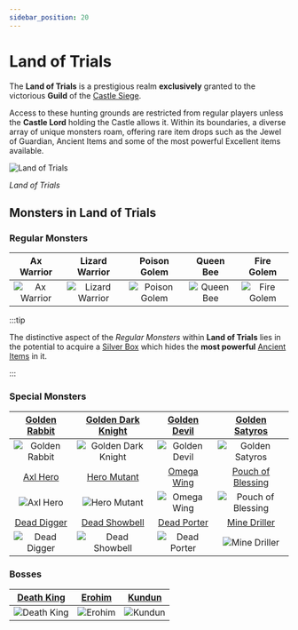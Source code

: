 ```yaml
---
sidebar_position: 20
---
```


# Land of Trials

The **Land of Trials** is a prestigious realm **exclusively** granted to the victorious **Guild** of the [Castle Siege](/events/castle-siege).

Access to these hunting grounds are restricted from regular players unless the **Castle Lord** holding the Castle allows it. Within its boundaries, a diverse array of unique monsters roam, offering rare item drops such as the Jewel of Guardian, Ancient Items and some of the most powerful Excellent items available.

![Land of Trials](/img/maps/land-of-trials.webp)

_Land of Trials_

## Monsters in Land of Trials

### Regular Monsters

|                         Ax Warrior                         |                           Lizard Warrior                           |                          Poison Golem                          |                        Queen Bee                         |                         Fire Golem                         |
| :--------------------------------------------------------: | :----------------------------------------------------------------: | :------------------------------------------------------------: | :------------------------------------------------------: | :--------------------------------------------------------: |
| ![Ax Warrior](/img/monsters/land-of-trials/ax-warrior.jpg) | ![Lizard Warrior](/img/monsters/land-of-trials/lizard-warrior.jpg) | ![Poison Golem](/img/monsters/land-of-trials/poison-golem.jpg) | ![Queen Bee](/img/monsters/land-of-trials/queen-bee.jpg) | ![Fire Golem](/img/monsters/land-of-trials/fire-golem.jpg) |

:::tip

The distinctive aspect of the _Regular Monsters_ within **Land of Trials** lies in the potential to acquire a [Silver Box](/items/item-bags/non-exc/silver-box) which hides the **most powerful** [Ancient Items](/items/ancient-items)  in it.

:::

### Special Monsters

|     [Golden Rabbit](/special-monsters/others/golden-rabbit)      |  [Golden Dark Knight](/special-monsters/others/golden-dark-knight)  |    [Golden Devil](/special-monsters/others/golden-devil)     |        [Golden Satyros](/special-monsters/others/golden-satyros)         |
| :--------------------------------------------------------------: | :-----------------------------------------------------------------: | :----------------------------------------------------------: | :----------------------------------------------------------------------: |
| ![Golden Rabbit](/img/monsters/special/golden/golden-rabbit.jpg) | ![Golden Dark Knight](/img/monsters/special/golden/dark-knight.jpg) |   ![Golden Devil](/img/monsters/special/golden/devil.jpg)    |       ![Golden Satyros](/img/monsters/special/golden/satyros.jpg)        |
|          [Axl Hero](/special-monsters/others/axl-hero)           |         [Hero Mutant](/special-monsters/others/hero-mutant)         |      [Omega Wing](/special-monsters/others/omega-wing)       |     [Pouch of Blessing](/special-monsters/others/pouch-of-blessing)      |
|      ![Axl Hero](/img/monsters/special/others/axl-hero.jpg)      |    ![Hero Mutant](/img/monsters/special/others/hero-mutant.jpg)     |  ![Omega Wing](/img/monsters/special/others/omega-wing.jpg)  | ![Pouch of Blessing](/img/monsters/special/others/pouch-of-blessing.jpg) |
|       [Dead Digger](/special-monsters/others/dead-digger)        |       [Dead Showbell](/special-monsters/others/dead-showbell)       |     [Dead Porter](/special-monsters/others/dead-porter)      |          [Mine Driller](/special-monsters/others/mine-driller)           |
|   ![Dead Digger](/img/monsters/special/others/dead-digger.jpg)   |  ![Dead Showbell](/img/monsters/special/others/dead-showbell.jpg)   | ![Dead Porter](/img/monsters/special/others/dead-porter.jpg) |      ![Mine Driller](/img/monsters/special/others/mine-driller.jpg)      |

### Bosses

|     [Death King](/special-monsters/invasions/death-king)      |     [Erohim](/special-monsters/bosses/erohim)      |     [Kundun](/special-monsters/bosses/kundun)      |
| :-----------------------------------------------------------: | :------------------------------------------------: | :------------------------------------------------: |
| ![Death King](/img/monsters/special/invasions/death-king.jpg) | ![Erohim](/img/monsters/special/bosses/erohim.jpg) | ![Kundun](/img/monsters/special/bosses/kundun.jpg) |

